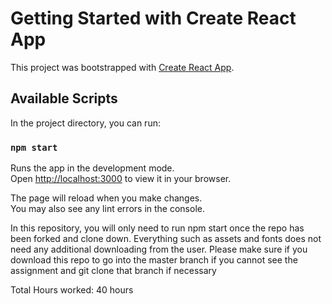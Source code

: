 # Getting Started with Create React App

This project was bootstrapped with [Create React App](https://github.com/facebook/create-react-app).

## Available Scripts

In the project directory, you can run:

### `npm start`

Runs the app in the development mode.\
Open [http://localhost:3000](http://localhost:3000) to view it in your browser.

The page will reload when you make changes.\
You may also see any lint errors in the console.

In this repository, you will only need to run npm start once the repo has been forked and clone down. Everything such as assets and fonts does not need any additional downloading from the user. Please make sure if you download this repo to go into the master branch if you cannot see the assignment and git clone that branch if necessary 


Total Hours worked: 40 hours
